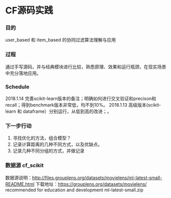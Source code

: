 # CF源码实践

### 目的
user_based 和 item_based 的协同过滤算法理解与应用

### 过程
通过手写源码，并与经典模块进行比较，熟悉原理、效果和运行瓶颈，在现实场景中充分落地应用。

### Schedule
2018.1.14 完善scikit-learn版本的备注；明确如何进行交叉验证和precison和recall；得到benchmark版本非常低，均不到10%。
2018.1.13 高级版本(scikit-learn 和 dataframe）分别运行，从低到高的改进；。

### 下一步行动 
1. 寻找优化的方法，组合模型？
2. 记录计算距离的几种不同方式，以及优缺点。
3. 记录几种不同分组的方式，并做记录

### 数据源 cf_scikit
数据源说明：http://files.grouplens.org/datasets/movielens/ml-latest-small-README.html
下载地址：https://grouplens.org/datasets/movielens/
recommended for education and development 
ml-latest-small.zip 

